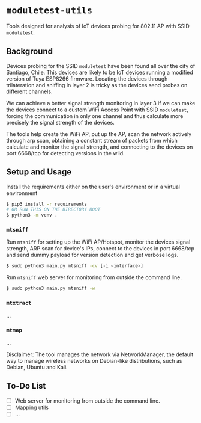 # `moduletest-utils`
Tools designed for analysis of IoT devices probing for 802.11 AP with SSID `moduletest`.

## Background
Devices probing for the SSID `moduletest` have been found all over the city of Santiago, Chile. This devices are likely to be IoT devices running a modified version of Tuya ESP8266 firmware.
Locating the devices through trilateration and sniffing in layer 2 is tricky as the devices send probes on different channels.

We can achieve a better signal strength monitoring in layer 3 if we can make the devices connect to a custom WiFi Access Point with SSID `moduletest`, forcing the communication in only one channel and thus calculate more precisely the signal strength of the devices.

The tools help create the WiFi AP, put up the AP, scan the network actively through arp scan, obtaining a constant stream of packets from which calculate and monitor the signal strength, and connecting to the devices on port 6668/tcp for detecting versions in the wild.

## Setup and Usage
Install the requirements either on the user's environment or in a virtual environment
```bash
$ pip3 install -r requirements
# OR RUN THIS ON THE DIRECTORY ROOT
$ python3 -m venv .
```
### `mtsniff`
Run `mtsniff` for setting up the WiFi AP/Hotspot, monitor the devices signal strength, ARP scan for device's IPs, connect to the devices in port 6668/tcp and send dummy payload for version detection and get verbose logs.
```bash
$ sudo python3 main.py mtsniff -cv [-i <interface>]
```
Run `mtsniff` web server for monitoring from outside the command line.
```bash
$ sudo python3 main.py mtsniff -w
```

### `mtxtract`
...

### `mtmap`
...

Disclaimer: The tool manages the network via NetworkManager, the default way to manage wireless networks on Debian-like distributions, such as Debian, Ubuntu and Kali.

## To-Do List
- [ ] Web server for monitoring from outside the command line.
- [ ] Mapping utils
- [ ] ...
